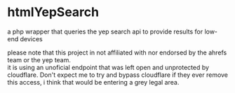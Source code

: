 # htmlYepSearch
a php wrapper that queries the yep search api to provide results for low-end devices
  
please note that this project in not affiliated with nor endorsed by the ahrefs team or the yep team.  
it is using an unoficial endpoint that was left open and unprotected by cloudflare. Don't expect me to try and bypass cloudflare if they ever remove this access, i think that would be entering a grey legal area.
